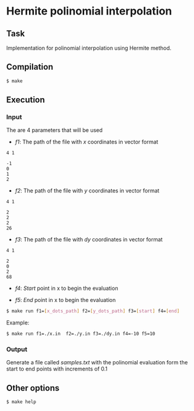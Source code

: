 # Hermite polinomial interpolation

## Task

Implementation for polinomial interpolation using Hermite method.

## Compilation

``` bash
$ make
```

## Execution

### Input

The are 4 parameters that will be used

- *f1*: The path of the file with *x* coordinates in vector format

```
4 1

-1
0
1
2
```

- *f2*: The path of the file with *y* coordinates in vector format

```
4 1

2
2
2
26
```

- *f3*: The path of the file with *dy* coordinates in vector format

```
4 1

2
0
2
68
```

- *f4*: *Start* point in x to begin the evaluation

- *f5*: *End* point in x to begin the evaluation

``` bash
$ make run f1=[x_dots_path] f2=[y_dots_path] f3=[start] f4=[end]
```

Example:

``` bash
$ make run f1=./x.in  f2=./y.in f3=./dy.in f4=-10 f5=10
```

### Output

Generate a file called *samples.txt* with the polinomial evaluation form the start to end points with increments of 0.1


## Other options

``` bash
$ make help
```

